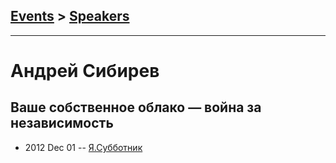 ## [Events](../README.md) > [Speakers](../speakers.md)
---

# Андрей Сибирев

## Ваше собственное облако — война за независимость
- 2012 Dec 01 -- [Я.Субботник](https://events.yandex.ru/lib/talks/482/)    
